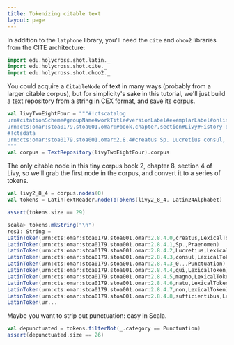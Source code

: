 ```yaml
---
title: Tokenizing citable text
layout: page
---
```


In addition to the `latphone` library, you'll need the `cite` and `ohco2` libraries from the CITE architecture:

```scala
import edu.holycross.shot.latin._
import edu.holycross.shot.cite._
import edu.holycross.shot.ohco2._
```

You could acquire a `CitableNode` of text in many ways (probably from a larger citable corpus), but for simplicity's sake in this tutorial, we'll just build a text repository from a string in CEX format, and save its corpus.

```scala
val livyTwoEightFour = """#!ctscatalog
urn#citationScheme#groupName#workTitle#versionLabel#exemplarLabel#online#lang
urn:cts:omar:stoa0179.stoa001.omar:#book,chapter,section#Livy#History of Rome#omar edition##true#lat
#!ctsdata
urn:cts:omar:stoa0179.stoa001.omar:2.8.4#creatus Sp. Lucretius consul, qui magno natu non sufficientibus iam viribus ad consularia munera obeunda intra paucos dies moritur. suffectus in Lucreti locum M. Horatius Pulvillus.
"""
val corpus = TextRepository(livyTwoEightFour).corpus
```


The only citable node in this tiny corpus book 2, chapter 8, section 4 of Livy, so we'll grab the first node in the corpus, and convert it to a series of tokens.

```scala
val livy2_8_4 = corpus.nodes(0)
val tokens = LatinTextReader.nodeToTokens(livy2_8_4, Latin24Alphabet)

assert(tokens.size == 29)
```

```scala
scala> tokens.mkString("\n")
res1: String =
LatinToken(urn:cts:omar:stoa0179.stoa001.omar:2.8.4.0,creatus,LexicalToken)
LatinToken(urn:cts:omar:stoa0179.stoa001.omar:2.8.4.1,Sp.,Praenomen)
LatinToken(urn:cts:omar:stoa0179.stoa001.omar:2.8.4.2,Lucretius,LexicalToken)
LatinToken(urn:cts:omar:stoa0179.stoa001.omar:2.8.4.3,consul,LexicalToken)
LatinToken(urn:cts:omar:stoa0179.stoa001.omar:2.8.4.3_0,,,Punctuation)
LatinToken(urn:cts:omar:stoa0179.stoa001.omar:2.8.4.4,qui,LexicalToken)
LatinToken(urn:cts:omar:stoa0179.stoa001.omar:2.8.4.5,magno,LexicalToken)
LatinToken(urn:cts:omar:stoa0179.stoa001.omar:2.8.4.6,natu,LexicalToken)
LatinToken(urn:cts:omar:stoa0179.stoa001.omar:2.8.4.7,non,LexicalToken)
LatinToken(urn:cts:omar:stoa0179.stoa001.omar:2.8.4.8,sufficientibus,LexicalToken)
LatinToken(ur...
```

Maybe you want to strip out punctuation:  easy in Scala.

```scala
val depunctuated = tokens.filterNot(_.category == Punctuation)
assert(depunctuated.size == 26)
```
